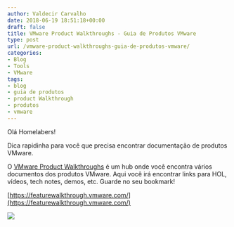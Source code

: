 ```yaml
---
author: Valdecir Carvalho
date: 2018-06-19 18:51:18+00:00
draft: false
title: VMware Product Walkthroughs - Guia de Produtos VMware
type: post
url: /vmware-product-walkthroughs-guia-de-produtos-vmware/
categories:
- Blog
- Tools
- VMware
tags:
- blog
- guia de produtos
- product Walkthrough
- produtos
- vmware
---
```


Olá Homelabers!

Dica rapidinha para você que precisa encontrar documentação de produtos VMware.

O [VMware Product Walkthroughs](https://featurewalkthrough.vmware.com/) é um hub onde você encontra vários documentos dos produtos VMware. Aqui você irá encontrar links para HOL, vídeos, tech notes, demos, etc. Guarde no seu bookmark!

[https://featurewalkthrough.vmware.com/](https://featurewalkthrough.vmware.com/)

![](/imagens/2018/06/VMware-Product-Walkthroughs-Guia-de-Produtos-VMware-644x737.jpg)





